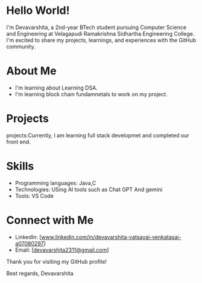 # Hello World!
I'm Devavarshita, a 2nd-year BTech student pursuing Computer Science and Engineering at Velagapudi Ramakrishna Sidhartha Engineering College. I'm excited to share my projects, learnings, and experiences with the GitHub community.

# About Me
- I'm learning about Learning DSA.
- I'm learning block chain fundamnetals to work on my project.

# Projects
projects:Currently, I am learning full stack developmet and completed our front end.


# Skills
- Programming languages: Java,C
- Technologies: USing AI tools such as Chat GPT And gemini
- Tools: VS Code 

# Connect with Me
- LinkedIn: [www.linkedin.com/in/devavarshita-vatsavai-venkatasai-a07080297]
- Email: [devavarshita2311@gmail.com]



Thank you for visiting my GitHub profile!

Best regards,
Devavarshita
